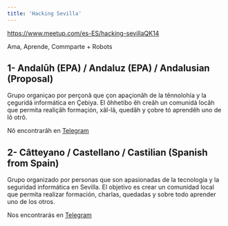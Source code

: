 ```yaml
---
title: 'Hacking Sevilla'
---
```


https://www.meetup.com/es-ES/hacking-sevillaQK14

Ama, Aprende, Commparte + Robots



## 1- Andalûh (EPA) / Andaluz (EPA) / Andalusian (Proposal)

Grupo organiçao por perçonâ que çon apaçionâh de la tênnolohía y la çeguridá informática en Çebiya. El ôhhetibo êh creâh un comunidá locâh que permita realiçâh formaçión, xâl-lâ, quedâh y çobre tó aprendêh uno de lô otrô.

Nô encontrarâh en [Telegram](https://t.me/happyhackingsevilla)

## 2- Câtteyano / Castellano / Castilian (Spanish from Spain)

Grupo organizado por personas que son apasionadas de la tecnología y la seguridad informática en Sevilla. El objetivo es crear un comunidad local que permita realizar formación, charlas, quedadas y sobre todo aprender uno de los otros.

Nos encontrarás en [Telegram](https://t.me/happyhackingsevilla)

